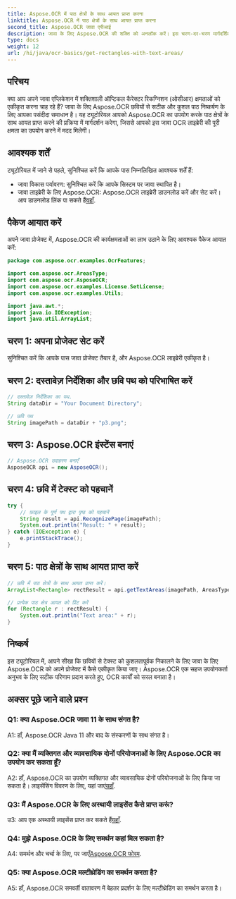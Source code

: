 ```yaml
---
title: Aspose.OCR में पाठ क्षेत्रों के साथ आयत प्राप्त करना
linktitle: Aspose.OCR में पाठ क्षेत्रों के साथ आयत प्राप्त करना
second_title: Aspose.OCR जावा एपीआई
description: जावा के लिए Aspose.OCR की शक्ति को अनलॉक करें। इस चरण-दर-चरण मार्गदर्शिका में जानें कि छवियों से पाठ को सहजता से कैसे निकाला जाए। कुशल पाठ पहचान के लिए अभी डाउनलोड करें।
type: docs
weight: 12
url: /hi/java/ocr-basics/get-rectangles-with-text-areas/
---
```

## परिचय

क्या आप अपने जावा एप्लिकेशन में शक्तिशाली ऑप्टिकल कैरेक्टर रिकग्निशन (ओसीआर) क्षमताओं को एकीकृत करना चाह रहे हैं? जावा के लिए Aspose.OCR छवियों से सटीक और कुशल पाठ निष्कर्षण के लिए आपका पसंदीदा समाधान है। यह ट्यूटोरियल आपको Aspose.OCR का उपयोग करके पाठ क्षेत्रों के साथ आयत प्राप्त करने की प्रक्रिया में मार्गदर्शन करेगा, जिससे आपको इस जावा OCR लाइब्रेरी की पूरी क्षमता का उपयोग करने में मदद मिलेगी।

## आवश्यक शर्तें

ट्यूटोरियल में जाने से पहले, सुनिश्चित करें कि आपके पास निम्नलिखित आवश्यक शर्तें हैं:

- जावा विकास पर्यावरण: सुनिश्चित करें कि आपके सिस्टम पर जावा स्थापित है।
-  जावा लाइब्रेरी के लिए Aspose.OCR: Aspose.OCR लाइब्रेरी डाउनलोड करें और सेट करें। आप डाउनलोड लिंक पा सकते हैं[यहाँ](https://releases.aspose.com/ocr/java/).

## पैकेज आयात करें

अपने जावा प्रोजेक्ट में, Aspose.OCR की कार्यक्षमताओं का लाभ उठाने के लिए आवश्यक पैकेज आयात करें:

```java
package com.aspose.ocr.examples.OcrFeatures;

import com.aspose.ocr.AreasType;
import com.aspose.ocr.AsposeOCR;
import com.aspose.ocr.examples.License.SetLicense;
import com.aspose.ocr.examples.Utils;

import java.awt.*;
import java.io.IOException;
import java.util.ArrayList;
```

## चरण 1: अपना प्रोजेक्ट सेट करें

सुनिश्चित करें कि आपके पास जावा प्रोजेक्ट तैयार है, और Aspose.OCR लाइब्रेरी एकीकृत है।

## चरण 2: दस्तावेज़ निर्देशिका और छवि पथ को परिभाषित करें

```java
// दस्तावेज़ निर्देशिका का पथ.
String dataDir = "Your Document Directory";

// छवि पथ
String imagePath = dataDir + "p3.png";
```

## चरण 3: Aspose.OCR इंस्टेंस बनाएं

```java
// Aspose.OCR उदाहरण बनाएँ
AsposeOCR api = new AsposeOCR();
```

## चरण 4: छवि में टेक्स्ट को पहचानें

```java
try {
    // फ़ाइल के पूर्ण पथ द्वारा पृष्ठ को पहचानें
    String result = api.RecognizePage(imagePath);
    System.out.println("Result: " + result);
} catch (IOException e) {
    e.printStackTrace();
}
```

## चरण 5: पाठ क्षेत्रों के साथ आयत प्राप्त करें

```java
// छवि में पाठ क्षेत्रों के साथ आयत प्राप्त करें।
ArrayList<Rectangle> rectResult = api.getTextAreas(imagePath, AreasType.PARAGRAPHS, true);

// प्रत्येक पाठ क्षेत्र आयत को प्रिंट करें
for (Rectangle r : rectResult) {
    System.out.println("Text area:" + r);
}
```

## निष्कर्ष

इस ट्यूटोरियल में, आपने सीखा कि छवियों से टेक्स्ट को कुशलतापूर्वक निकालने के लिए जावा के लिए Aspose.OCR को अपने प्रोजेक्ट में कैसे एकीकृत किया जाए। Aspose.OCR एक सहज उपयोगकर्ता अनुभव के लिए सटीक परिणाम प्रदान करते हुए, OCR कार्यों को सरल बनाता है।

## अक्सर पूछे जाने वाले प्रश्न

### Q1: क्या Aspose.OCR जावा 11 के साथ संगत है?

A1: हाँ, Aspose.OCR Java 11 और बाद के संस्करणों के साथ संगत है।

### Q2: क्या मैं व्यक्तिगत और व्यावसायिक दोनों परियोजनाओं के लिए Aspose.OCR का उपयोग कर सकता हूँ?

 A2: हाँ, Aspose.OCR का उपयोग व्यक्तिगत और व्यावसायिक दोनों परियोजनाओं के लिए किया जा सकता है। लाइसेंसिंग विवरण के लिए, यहां जाएं[यहाँ](https://purchase.aspose.com/buy).

### Q3: मैं Aspose.OCR के लिए अस्थायी लाइसेंस कैसे प्राप्त करूं?

 उ3: आप एक अस्थायी लाइसेंस प्राप्त कर सकते हैं[यहाँ](https://purchase.aspose.com/temporary-license/).

### Q4: मुझे Aspose.OCR के लिए समर्थन कहां मिल सकता है?

 A4: समर्थन और चर्चा के लिए, पर जाएँ[Aspose.OCR फोरम](https://forum.aspose.com/c/ocr/16).

### Q5: क्या Aspose.OCR मल्टीथ्रेडिंग का समर्थन करता है?

A5: हाँ, Aspose.OCR समवर्ती वातावरण में बेहतर प्रदर्शन के लिए मल्टीथ्रेडिंग का समर्थन करता है।
